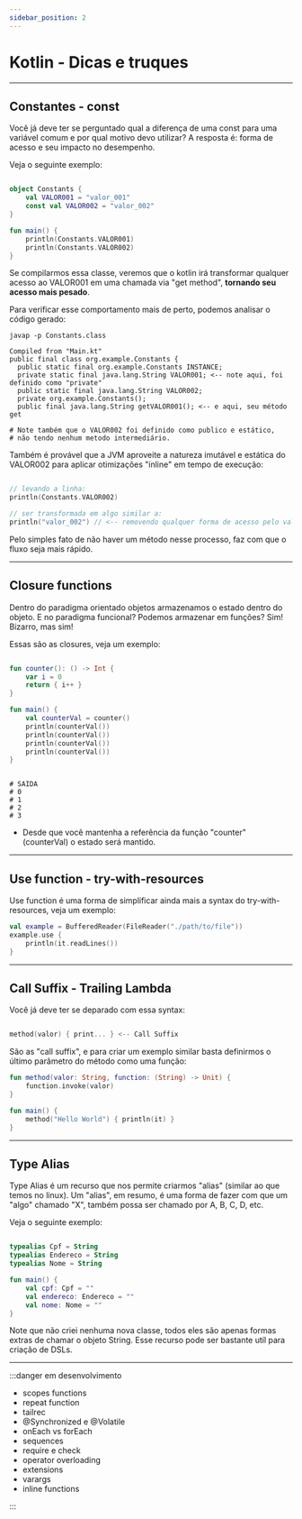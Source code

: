 ```yaml
---
sidebar_position: 2
---
```


# Kotlin - Dicas e truques

---
## Constantes - const

Você já deve ter se perguntado qual a diferença de uma const para uma variável comum e por qual motivo devo utilizar?
A resposta é: forma de acesso e seu impacto no desempenho.

Veja o seguinte exemplo:

```kotlin

object Constants {
    val VALOR001 = "valor_001"
    const val VALOR002 = "valor_002"
}

fun main() {
    println(Constants.VALOR001)
    println(Constants.VALOR002)
}

```

Se compilarmos essa classe, veremos que o kotlin irá transformar qualquer acesso ao VALOR001 em uma chamada via 
"get method", **tornando seu acesso mais pesado**.

Para verificar esse comportamento mais de perto, podemos analisar o código gerado:

```shell
javap -p Constants.class

Compiled from "Main.kt"
public final class org.example.Constants {
  public static final org.example.Constants INSTANCE;
  private static final java.lang.String VALOR001; <-- note aqui, foi definido como "private"
  public static final java.lang.String VALOR002;
  private org.example.Constants();
  public final java.lang.String getVALOR001(); <-- e aqui, seu método get 

# Note também que o VALOR002 foi definido como publico e estático,
# não tendo nenhum metodo intermediário.

```

Também é provável que a JVM aproveite a natureza imutável e estática do VALOR002 para aplicar otimizações "inline" em
tempo de execução:

```kotlin

// levando a linha:
println(Constants.VALOR002)

// ser transformada em algo similar a:
println("valor_002") // <-- removendo qualquer forma de acesso pelo valor integral da constante

```

Pelo simples fato de não haver um método nesse processo, faz com que o fluxo seja mais rápido.

---
## Closure functions

Dentro do paradigma orientado objetos armazenamos o estado dentro do objeto.
E no paradigma funcional? Podemos armazenar em funções? Sim! Bizarro, mas sim!

Essas são as closures, veja um exemplo:

```kotlin

fun counter(): () -> Int {
    var i = 0
    return { i++ }
}

fun main() {
    val counterVal = counter()
    println(counterVal())
    println(counterVal())
    println(counterVal())
    println(counterVal())
}

```

```text

# SAIDA
# 0
# 1
# 2
# 3

```

- Desde que você mantenha a referência da função "counter" (counterVal) o estado será mantido.

---
## Use function - try-with-resources

Use function é uma forma de simplificar ainda mais a syntax do try-with-resources, veja um exemplo:
```kotlin
val example = BufferedReader(FileReader("./path/to/file"))
example.use {
    println(it.readLines())
}
```

---
## Call Suffix - Trailing Lambda

Você já deve ter se deparado com essa syntax:
```kotlin

method(valor) { print... } <-- Call Suffix

```

São as "call suffix", e para criar um exemplo similar basta definirmos o último parâmetro do método como uma função:

```kotlin
fun method(valor: String, function: (String) -> Unit) {
    function.invoke(valor)
}

fun main() {
    method("Hello World") { println(it) }
}
```

---
## Type Alias

Type Alias é um recurso que nos permite criarmos "alias" (similar ao que temos no linux). 
Um "alias", em resumo, é uma forma de fazer com que um "algo" chamado "X", também possa ser chamado por A, B, C, D, etc.

Veja o seguinte exemplo:

```kotlin

typealias Cpf = String
typealias Endereco = String
typealias Nome = String

fun main() {
    val cpf: Cpf = ""
    val endereco: Endereco = ""
    val nome: Nome = ""
}

```
 
Note que não criei nenhuma nova classe, todos eles são apenas formas extras de chamar o objeto String. 
Esse recurso pode ser bastante utíl para criação de DSLs.

---
:::danger em desenvolvimento

- scopes functions
- repeat function
- tailrec
- @Synchronized e @Volatile
- onEach vs forEach
- sequences
- require e check
- operator overloading
- extensions
- varargs
- inline functions

:::